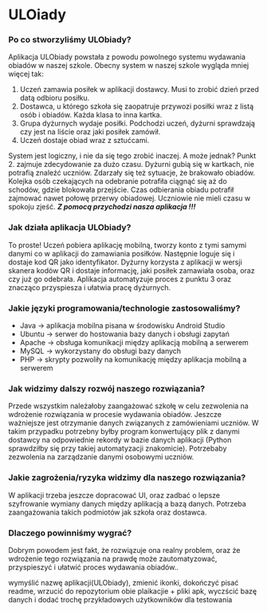 # ULOiady
### Po co stworzyliśmy ULObiady?
Aplikacja ULObiady powstała z powodu powolnego systemu wydawania obiadów w naszej szkole. Obecny system w naszej szkole wygląda mniej więcej tak:
1. Uczeń zamawia posiłek w aplikacji dostawcy. Musi to zrobić dzień przed datą odbioru posiłku.
2. Dostawca, u którego szkoła się zaopatruje przywozi posiłki wraz z listą osób i obiadów. Każda klasa to inna kartka.
3. Grupa dyżurnych wydaje posiłki. Podchodzi uczeń, dyżurni sprawdzają czy jest na liście oraz jaki posiłek zamówił.
4. Uczeń dostaje obiad wraz z sztućcami.
   
System jest logiczny, i nie da się tego zrobić inaczej. A może jednak?
Punkt 2. zajmuje zdecydowanie za dużo czasu. Dyżurni gubią się w kartkach, nie potrafią znaleźć uczniów. Zdarzały się też sytuacje, że brakowało obiadów. Kolejka osób czekających na odebranie potrafiła ciągnąć się aż do schodów, gdzie blokowała przejście. Czas odbierania obiadu potrafił zajmować nawet połowę przerwy obiadowej. Uczniowie nie mieli czasu w spokoju zjeść. 
***Z pomocą przychodzi nasza aplikacja !!!***

### Jak działa aplikacja ULObiady?
To proste! Uczeń pobiera aplikację mobilną, tworzy konto z tymi samymi danymi co w aplikacji do zamawiania posiłków. Następnie loguje się i dostaje kod QR jako identyfikator. Dyżurny korzysta z aplikacji w wersji skanera kodów QR i dostaje informację, jaki posiłek zamawiała osoba, oraz czy już go odebrała. Aplikacja automatyzuje proces z punktu 3 oraz znacząco przyspiesza i ułatwia pracę dyżurnych.

### Jakie języki programowania/technologie zastosowaliśmy?
- Java -> aplikacja mobilna pisana w środowisku Android Studio
- Ubuntu -> serwer do hostowania bazy danych i obsługi zapytań
- Apache -> obsługa komunikacji między aplikacją mobilną a serwerem
- MySQL -> wykorzystany do obsługi bazy danych 
- PHP -> skrypty pozwoliły na komunikację między aplikacja mobilną a serwerem

### Jak widzimy dalszy rozwój naszego rozwiązania?
Przede wszystkim należałoby zaangażować szkołę w celu zezwolenia na wdrożenie rozwiązania w procesie wydawania obiadów. Jeszcze ważniejsze jest otrzymanie danych związanych z zamówieniami uczniów. W takim przypadku potrzebny byłby program konwertujący plik z danymi dostawcy na odpowiednie rekordy w bazie danych aplikacji (Python sprawdziłby się przy takiej automatyzacji znakomicie). Potrzebaby zezwolenia na zarządzanie danymi osobowymi uczniów. 

### Jakie zagrożenia/ryzyka widzimy dla naszego rozwiązania?
W aplikacji trzeba jeszcze dopracować UI, oraz zadbać o lepsze szyfrowanie wymiany danych między aplikacją a bazą danych. Potrzeba zaangażowania takich podmiotów jak szkoła oraz dostawca.

### Dlaczego powinniśmy wygrać?
Dobrym powodem jest fakt, że rozwiązuje ona realny problem, oraz że wdrożenie tego rozwiązania na prawdę może zautomatyzować, przyspieszyć i ułatwić proces wydawania obiadów.. 

wymyślić nazwę aplikacji(ULObiady), zmienić ikonki, dokończyć pisać readme, wrzucić do repozytorium obie plaikacjie + pliki apk, wyczścić bazę danych i dodać trochę przykładowych użytkowników dla testowania
